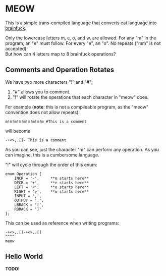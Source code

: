 # MEOW

This is a simple trans-compiled language that converts cat language into [brainfuck](https://en.wikipedia.org/wiki/Brainfuck).

Only the lowercase letters m, e, o, and w, are allowed. For any "m" in the program, an "e" must follow. For every "e", an "o". No repeats ("mm" is not accepted).\
But how can 4 letters map to 8 brainfuck operations?

## Comments and Operation Rotates
We have two more characters "!" and "#":
1. "#" allows you to comment.
2. "!" will rotate the operations that each character in "meow" does.

For example (**note**: this is not a compileable program, as the "meow" convention does not allow repeats):

```
m!m!m!m!m!m!m!m!m #This is a comment
```
will become
```
-+<>,.[]- This is a comment
```
As you can see, just the character "m" can perform any operation. As you can imagine, this is a cumbersome language.

"!" will cycle through the order of this enum:
```
enum Operation {
    INCR = '-',     **m starts here**
    DECR = '+',     **e starts here**
    LEFT = '<',     **o starts here**
    RIGHT = '>',    **w starts here**
    INPUT = ',', 
    OUTPUT = '.',
    LBRACK = '[',
    RBRACK = ']'
};
```

This can be used as reference when writing programs:
```
-+<>,.[]-+<>,.[]
^^^^
meow
```

## Hello World
**TODO!**